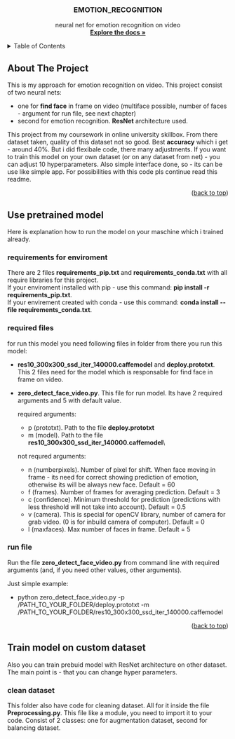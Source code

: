 <a name="readme-top"></a>
<h3 align="center">EMOTION_RECOGNITION</h3>
<p align="center">
    neural net for emotion recognition on video
    <br />
    <a href="https://github.com/sanchelo2006/EMOTION_RECOGNITION"><strong>Explore the docs »</strong></a>

<!-- TABLE OF CONTENTS -->
<details>
  <summary>Table of Contents</summary>
  <ol>
    <li>
      <a href="#about-the-project">About The Project</a>
    </li>
    <li>
      <a href="#use-pretrained-model">Use pretrained model</a>
      <ul>
        <li><a href="#requirements-for-enviroment">Requirements for enviroment</a></li>
        <li><a href="#required-files">Required files</a></li>
        <li><a href="#run-file">Run file</a></li>
      </ul>
    </li>
    <li>    
      <a href="#train-model-on-custom-dataset">train model on custom dataset</a>
      <ul>
        <li><a href="#clean-dataset">Clean dataset</a></li>
        <li><a href="#train-model">Train model</a></li>
        <li><a href="#save-result">Save result</a></li>
      </ul>
    </li>
    <li><a href="#license">License</a></li>
    <li><a href="#contact">Contact</a></li>
    <li><a href="#acknowledgments">Acknowledgments</a></li>
  </ol>
</details>

<!-- ABOUT THE PROJECT -->
## About The Project

This is my approach for emotion recognition on video. This project consist of two neural nets:
- one for **find face** in frame on video (multiface possible, number of faces - argument for run file, see next chapter)
- second for emotion recognition. **ResNet** architecture used.

This project from my coursework in online university skillbox. From there dataset taken, quality of this dataset not so good. Best **accuracy** which i get - around 40%. But i did flexibale code, there many adjustments. If you want to train this model on your own dataset (or on any dataset from net) - you can adjust 10 hyperparameters. Also simple interface done, so - its can be use like simple app. For possibilities with this code pls continue read this readme.

<p align="right">(<a href="#readme-top">back to top</a>)</p>

<!-- USE PRETRAINED MODEL -->
## Use pretrained model

Here is explanation how to run the model on your maschine which i trained already.

### requirements for enviroment

There are 2 files **requirements_pip.txt** and **requirements_conda.txt** with all require libraries for this project.\
If your enviroment installed with pip - use this command: **pip install -r requirements_pip.txt**.\
If your envirement created with conda - use this command: **conda install --file requirements_conda.txt**.

### required files

for run this model you need following files in folder from there you run this model:
- **res10_300x300_ssd_iter_140000.caffemodel** and **deploy.prototxt**. This 2 files need for the model which is responsable for find face in frame on video.
- **zero_detect_face_video.py**. This file for run model. Its have 2 required arguments and 5 with default value.

  required arguments:
  - p (prototxt). Path to the file **deploy.prototxt**
  - m (model). Path to the file **res10_300x300_ssd_iter_140000.caffemodel**\

  not requred arguments:
  - n (numberpixels). Number of pixel for shift. When face moving in frame - its need for correct showing prediction of emotion, otherwise its will be always new face. Default = 60
  - f (frames). Number of frames for averaging prediction. Default = 3
  - c (confidence). Minimum threshold for prediction (predictions with less threshold will not take into account). Default = 0.5
  - v (camera). This is special for openCV library, number of camera for grab video. (0 is for inbuild camera of computer). Default = 0
  - l (maxfaces). Max number of faces in frame. Default = 5

### run file

Run the file **zero_detect_face_video.py** from command line with required arguments (and, if you need other values, other arguments).

Just simple example:
- python zero_detect_face_video.py -p /PATH_TO_YOUR_FOLDER/deploy.prototxt -m /PATH_TO_YOUR_FOLDER/res10_300x300_ssd_iter_140000.caffemodel

<p align="right">(<a href="#readme-top">back to top</a>)</p>

<!-- TRAIN MODEL ON CUSTOM DATASET -->
## Train model on custom dataset

Also you can train prebuid model with ResNet architecture on other dataset. The main point is - that you can change hyper parameters.

### clean dataset

This folder also have code for cleaning dataset. All for it inside the file **Preprocessing.py**. This file like a module, you need to import it to your code. Consist of 2 classes: one for augmentation dataset, second for balancing dataset.
